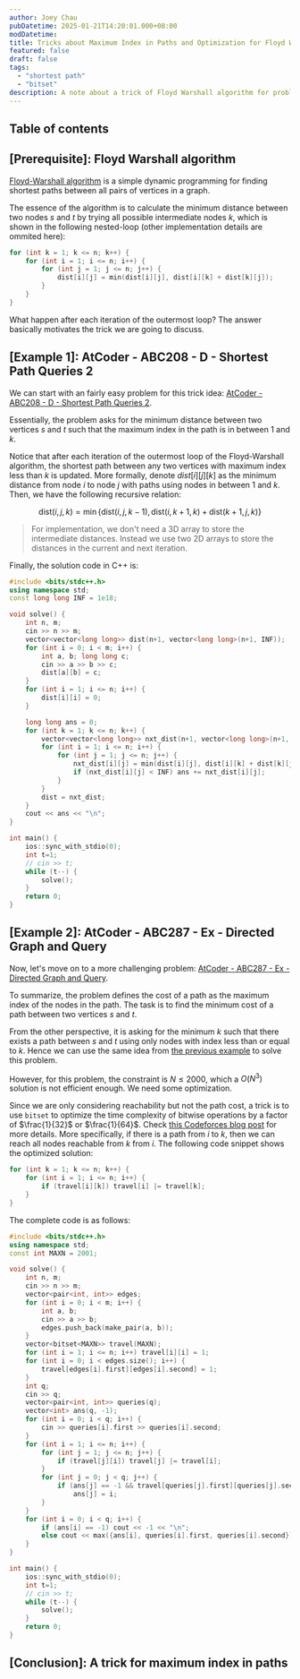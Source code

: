 ```yaml
---
author: Joey Chau
pubDatetime: 2025-01-21T14:20:01.000+08:00
modDatetime:
title: Tricks about Maximum Index in Paths and Optimization for Floyd Warshall Algorithm
featured: false
draft: false
tags:
  - "shortest path"
  - "bitset"
description: A note about a trick of Floyd Warshall algorithm for problems about maximum index in paths.
---
```


## Table of contents

## [Prerequisite]: Floyd Warshall algorithm

[Floyd-Warshall algorithm](https://en.wikipedia.org/wiki/Floyd%E2%80%93Warshall_algorithm) is a simple dynamic programming for finding shortest paths between all pairs of vertices in a graph.

The essence of the algorithm is to calculate the minimum distance between two nodes $s$ and $t$ by trying all possible intermediate nodes $k$, which is shown in the following nested-loop (other implementation details are ommited here):

```cpp
for (int k = 1; k <= n; k++) {
    for (int i = 1; i <= n; i++) {
        for (int j = 1; j <= n; j++) {
            dist[i][j] = min(dist[i][j], dist[i][k] + dist[k][j]);
        }
    }
}
```

What happen after each iteration of the outermost loop? The answer basically motivates the trick we are going to discuss.

## [Example 1]: AtCoder - ABC208 - D - Shortest Path Queries 2

We can start with an fairly easy problem for this trick idea: [AtCoder - ABC208 - D - Shortest Path Queries 2](https://atcoder.jp/contests/abc208/tasks/abc208_d).

Essentially, the problem asks for the minimum distance between two vertices $s$ and $t$ such that the maximum index in the path is in between $1$ and $k$.

Notice that after each iteration of the outermost loop of the Floyd-Warshall algorithm, the shortest path between any two vertices with maximum index less than $k$ is updated. More formally, denote $dist[i][j][k]$ as the minimum distance from node $i$ to node $j$ with paths using nodes in between $1$ and $k$. Then, we have the following recursive relation:

$$
\text{dist}(i, j, k)=\min\{\text{dist}(i, j, k-1), \text{dist}(i, k+1, k) + \text{dist}(k+1, j, k)\}
$$

> For implementation, we don't need a 3D array to store the intermediate distances. Instead we use two 2D arrays to store the distances in the current and next iteration.

Finally, the solution code in C++ is:

```cpp
#include <bits/stdc++.h>
using namespace std;
const long long INF = 1e18;

void solve() {
	int n, m;
	cin >> n >> m;
	vector<vector<long long>> dist(n+1, vector<long long>(n+1, INF));
	for (int i = 0; i < m; i++) {
		int a, b; long long c;
		cin >> a >> b >> c;
		dist[a][b] = c;
	}
	for (int i = 1; i <= n; i++) {
		dist[i][i] = 0;
	}

	long long ans = 0;
	for (int k = 1; k <= n; k++) {
		vector<vector<long long>> nxt_dist(n+1, vector<long long>(n+1, INF));
		for (int i = 1; i <= n; i++) {
			for (int j = 1; j <= n; j++) {
				nxt_dist[i][j] = min(dist[i][j], dist[i][k] + dist[k][j]);
				if (nxt_dist[i][j] < INF) ans += nxt_dist[i][j];
			}
		}
		dist = nxt_dist;
	}
	cout << ans << "\n";
}

int main() {
	ios::sync_with_stdio(0);
	int t=1;
	// cin >> t;
	while (t--) {
		solve();
	}
	return 0;
}
```

## [Example 2]: AtCoder - ABC287 - Ex - Directed Graph and Query

Now, let's move on to a more challenging problem: [AtCoder - ABC287 - Ex - Directed Graph and Query](https://atcoder.jp/contests/abc287/tasks/abc287_h).

To summarize, the problem defines the cost of a path as the maximum index of the nodes in the path. The task is to find the minimum cost of a path between two vertices $s$ and $t$.

From the other perspective, it is asking for the minimum $k$ such that there exists a path between $s$ and $t$ using only nodes with index less than or equal to $k$. Hence we can use the same idea from [the previous example](#example-1-atcoder---abc208---d---shortest-path-queries-2) to solve this problem.

However, for this problem, the constraint is $N \leq 2000$, which a $O(N^3)$ solution is not efficient enough. We need some optimization.

Since we are only considering reachability but not the path cost, a trick is to use `bitset` to optimize the time complexity of bitwise operations by a factor of $\frac{1}{32}$ or $\frac{1}{64}$. Check [this Codeforces blog post](https://codeforces.com/blog/entry/73558) for more details. More specifically, if there is a path from $i$ to $k$, then we can reach all nodes reachable from $k$ from $i$. The following code snippet shows the optimized solution:

```cpp
for (int k = 1; k <= n; k++) {
    for (int i = 1; i <= n; i++) {
        if (travel[i][k]) travel[i] |= travel[k];
    }
}
```

The complete code is as follows:

```cpp
#include <bits/stdc++.h>
using namespace std;
const int MAXN = 2001;

void solve() {
	int n, m;
    cin >> n >> m;
	vector<pair<int, int>> edges;
    for (int i = 0; i < m; i++) {
        int a, b;
        cin >> a >> b;
		edges.push_back(make_pair(a, b));
    }
	vector<bitset<MAXN>> travel(MAXN);
	for (int i = 1; i <= n; i++) travel[i][i] = 1;
	for (int i = 0; i < edges.size(); i++) {
		travel[edges[i].first][edges[i].second] = 1;
	}
	int q;
	cin >> q;
	vector<pair<int, int>> queries(q);
	vector<int> ans(q, -1);
	for (int i = 0; i < q; i++) {
		cin >> queries[i].first >> queries[i].second;
	}
	for (int i = 1; i <= n; i++) {
		for (int j = 1; j <= n; j++) {
			if (travel[j][i]) travel[j] |= travel[i];
		}
		for (int j = 0; j < q; j++) {
			if (ans[j] == -1 && travel[queries[j].first][queries[j].second])
				ans[j] = i;
		}
	}
	for (int i = 0; i < q; i++) {
		if (ans[i] == -1) cout << -1 << "\n";
		else cout << max({ans[i], queries[i].first, queries[i].second}) << "\n";
	}
}

int main() {
	ios::sync_with_stdio(0);
	int t=1;
	// cin >> t;
	while (t--) {
		solve();
	}
	return 0;
}
```

## [Conclusion]: A trick for maximum index in paths
